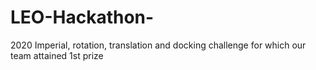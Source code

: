 # LEO-Hackathon-
2020 Imperial, rotation, translation and docking challenge for which our team attained 1st prize  
